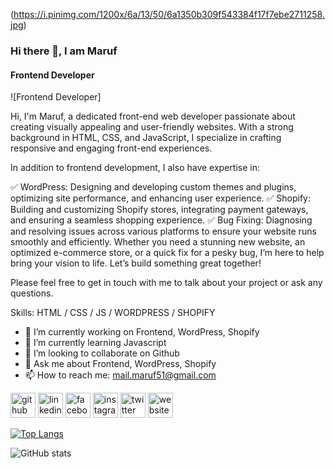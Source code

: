 (https://i.pinimg.com/1200x/6a/13/50/6a1350b309f543384f17f7ebe2711258.jpg)
### Hi there 👋, I am Maruf
#### Frontend Developer
![Frontend Developer]

Hi, I'm Maruf, a dedicated front-end web developer passionate about creating visually appealing and user-friendly websites. With a strong background in HTML, CSS, and JavaScript, I specialize in crafting responsive and engaging front-end experiences.

In addition to frontend development, I also have expertise in:

✅ WordPress: Designing and developing custom themes and plugins, optimizing site performance, and enhancing user experience.
✅ Shopify: Building and customizing Shopify stores, integrating payment gateways, and ensuring a seamless shopping experience.
✅ Bug Fixing: Diagnosing and resolving issues across various platforms to ensure your website runs smoothly and efficiently.
Whether you need a stunning new website, an optimized e-commerce store, or a quick fix for a pesky bug, I’m here to help bring your vision to life. Let’s build something great together!

Please feel free to get in touch with me to talk about your project or ask any questions.


Skills: HTML / CSS / JS / WORDPRESS / SHOPIFY

- 🔭 I’m currently working on Frontend, WordPress, Shopify 
- 🌱 I’m currently learning Javascript 
- 👯 I’m looking to collaborate on Github 
- 💬 Ask me about Frontend, WordPress, Shopify 
- 📫 How to reach me: mail.maruf51@gmail.com 


[<img src='https://cdn.jsdelivr.net/npm/simple-icons@3.0.1/icons/github.svg' alt='github' height='40'>](https://github.com/expromaruf)  [<img src='https://cdn.jsdelivr.net/npm/simple-icons@3.0.1/icons/linkedin.svg' alt='linkedin' height='40'>](https://www.linkedin.com/in/https://www.linkedin.com/in/marufahmmed51//)  [<img src='https://cdn.jsdelivr.net/npm/simple-icons@3.0.1/icons/facebook.svg' alt='facebook' height='40'>](https://www.facebook.com/https://www.facebook.com/maruf.ahmmed26)  [<img src='https://cdn.jsdelivr.net/npm/simple-icons@3.0.1/icons/instagram.svg' alt='instagram' height='40'>](https://www.instagram.com/expromaruf/)  [<img src='https://cdn.jsdelivr.net/npm/simple-icons@3.0.1/icons/twitter.svg' alt='twitter' height='40'>](https://twitter.com/https://x.com/expromaruf)  [<img src='https://cdn.jsdelivr.net/npm/simple-icons@3.0.1/icons/icloud.svg' alt='website' height='40'>](https://portfolio-maruf.com/)  

[![Top Langs](https://github-readme-stats.vercel.app/api/top-langs/?username=expromaruf)](https://github.com/anuraghazra/github-readme-stats)

![GitHub stats](https://github-readme-stats.vercel.app/api?username=expromaruf&show_icons=true)  

